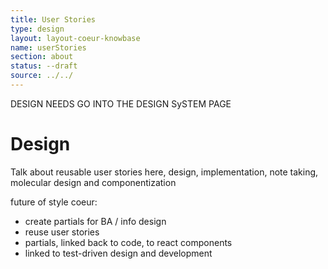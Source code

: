 ```yaml
---
title: User Stories
type: design
layout: layout-coeur-knowbase
name: userStories
section: about
status: --draft
source: ../../
---
```


<main markdown="1">

DESIGN NEEDS GO INTO THE DESIGN SySTEM PAGE


# Design

Talk about reusable user stories here, design, implementation, note taking, molecular design and componentization

future of style coeur:

- create partials for BA / info design
- reuse user stories
- partials, linked back to code, to react components
- linked to test-driven design and development